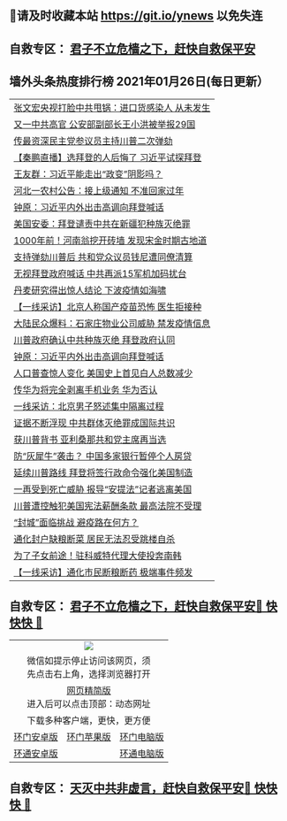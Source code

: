 ## 📩请及时收藏本站 https://git.io/ynews 以免失连</a>
## 自救专区： [君子不立危樯之下，赶快自救保平安 ](https://github.com/pwgy/td/blob/master/README.md)

## 墙外头条热度排行榜 2021年01月26日(每日更新）

 <table>
<tr><td colspan="2" align="left"><a href="https://xpzkndbkq.azureedge.net/?name=c1273307&key=qfahckuvbefdvfja&from=gy2">张文宏央视打脸中共甩锅：进口货感染人 从未发生</a></td></tr>
<tr><td colspan="2" align="left"><a href="https://xpzkndbkq.azureedge.net/?name=c1273342&key=qfahckuvbefdvfja&from=gy2">又一中共高官 公安部副部长王小洪被举报29国</a></td></tr>
<tr><td colspan="2" align="left"><a href="https://xpzkndbkq.azureedge.net/?name=c1273365&key=qfahckuvbefdvfja&from=gy2">传最资深民主党参议员主持川普二次弹劾</a></td></tr>
<tr><td colspan="2" align="left"><a href="https://xpzkndbkq.azureedge.net/?name=c1273375&key=qfahckuvbefdvfja&from=gy2">【秦鹏直播】选拜登的人后悔了 习近平试探拜登</a></td></tr>
<tr><td colspan="2" align="left"><a href="https://xpzkndbkq.azureedge.net/?name=c1273310&key=qfahckuvbefdvfja&from=gy2">王友群：习近平能走出“政变”阴影吗？</a></td></tr>
<tr><td colspan="2" align="left"><a href="https://xpzkndbkq.azureedge.net/?name=c1273372&key=qfahckuvbefdvfja&from=gy2">河北一农村公告：接上级通知 不准回家过年</a></td></tr>
<tr><td colspan="2" align="left"><a href="https://xpzkndbkq.azureedge.net/?name=c1273343&key=qfahckuvbefdvfja&from=gy2">钟原：习近平内外出击高调向拜登喊话</a></td></tr>
<tr><td colspan="2" align="left"><a href="https://xpzkndbkq.azureedge.net/?name=c1273364&key=qfahckuvbefdvfja&from=gy2">美国安委：拜登谴责中共在新疆犯种族灭绝罪</a></td></tr>
<tr><td colspan="2" align="left"><a href="https://xpzkndbkq.azureedge.net/?name=c1273319&key=qfahckuvbefdvfja&from=gy2">1000年前！河南翁挖开砖墙 发现宋金时期古地道</a></td></tr>
<tr><td colspan="2" align="left"><a href="https://xpzkndbkq.azureedge.net/?name=c1273316&key=qfahckuvbefdvfja&from=gy2">支持弹劾川普后 共和党众议员钱尼遭同僚清算</a></td></tr>
<tr><td colspan="2" align="left"><a href="https://xpzkndbkq.azureedge.net/?name=c1273374&key=qfahckuvbefdvfja&from=gy2">无视拜登政府喊话 中共再派15军机加码扰台</a></td></tr>
<tr><td colspan="2" align="left"><a href="https://xpzkndbkq.azureedge.net/?name=c1273344&key=qfahckuvbefdvfja&from=gy2">丹麦研究得出惊人结论 下波疫情如海啸</a></td></tr>
<tr><td colspan="2" align="left"><a href="https://xpzkndbkq.azureedge.net/?name=c1273320&key=qfahckuvbefdvfja&from=gy2">【一线采访】北京人称国产疫苗恐怖 医生拒接种</a></td></tr>
<tr><td colspan="2" align="left"><a href="https://xpzkndbkq.azureedge.net/?name=c1273290&key=qfahckuvbefdvfja&from=gy2">大陆民众爆料：石家庄物业公司威胁 禁发疫情信息</a></td></tr>
<tr><td colspan="2" align="left"><a href="https://xpzkndbkq.azureedge.net/?name=c1273271&key=qfahckuvbefdvfja&from=gy2">川普政府确认中共种族灭绝 拜登政府认同</a></td></tr>
<tr><td colspan="2" align="left"><a href="https://xpzkndbkq.azureedge.net/?name=c1273323&key=qfahckuvbefdvfja&from=gy2">钟原：习近平内外出击高调向拜登喊话</a></td></tr>
<tr><td colspan="2" align="left"><a href="https://xpzkndbkq.azureedge.net/?name=c1273299&key=qfahckuvbefdvfja&from=gy2">人口普查惊人变化 美国史上首见白人总数减少</a></td></tr>
<tr><td colspan="2" align="left"><a href="https://xpzkndbkq.azureedge.net/?name=c1273341&key=qfahckuvbefdvfja&from=gy2">传华为将完全剥离手机业务 华为否认</a></td></tr>
<tr><td colspan="2" align="left"><a href="https://xpzkndbkq.azureedge.net/?name=c1273387&key=qfahckuvbefdvfja&from=gy2">一线采访：北京男子怒述集中隔离过程</a></td></tr>
<tr><td colspan="2" align="left"><a href="https://xpzkndbkq.azureedge.net/?name=c1273312&key=qfahckuvbefdvfja&from=gy2">证据不断浮现 中共群体灭绝罪成国际共识</a></td></tr>
<tr><td colspan="2" align="left"><a href="https://xpzkndbkq.azureedge.net/?name=c1273359&key=qfahckuvbefdvfja&from=gy2">获川普背书 亚利桑那共和党主席再当选</a></td></tr>
<tr><td colspan="2" align="left"><a href="https://xpzkndbkq.azureedge.net/?name=c1273282&key=qfahckuvbefdvfja&from=gy2">防“灰犀牛”袭击？ 中国多家银行暂停个人房贷</a></td></tr>
<tr><td colspan="2" align="left"><a href="https://xpzkndbkq.azureedge.net/?name=c1273315&key=qfahckuvbefdvfja&from=gy2">延续川普路线 拜登将签行政命令强化美国制造</a></td></tr>
<tr><td colspan="2" align="left"><a href="https://xpzkndbkq.azureedge.net/?name=c1273327&key=qfahckuvbefdvfja&from=gy2">一再受到死亡威胁 报导“安提法”记者逃离美国</a></td></tr>
<tr><td colspan="2" align="left"><a href="https://xpzkndbkq.azureedge.net/?name=c1273298&key=qfahckuvbefdvfja&from=gy2">川普遭控触犯美国宪法薪酬条款 最高法院不受理</a></td></tr>
<tr><td colspan="2" align="left"><a href="https://xpzkndbkq.azureedge.net/?name=c1273291&key=qfahckuvbefdvfja&from=gy2">“封城”面临挑战 避疫路在何方？</a></td></tr>
<tr><td colspan="2" align="left"><a href="https://xpzkndbkq.azureedge.net/?name=c1273348&key=qfahckuvbefdvfja&from=gy2">通化封户缺粮断菜 居民无法忍受跳楼自杀</a></td></tr>
<tr><td colspan="2" align="left"><a href="https://xpzkndbkq.azureedge.net/?name=c1273326&key=qfahckuvbefdvfja&from=gy2">为了子女前途！驻科威特代理大使投奔南韩</a></td></tr>
<tr><td colspan="2" align="left"><a href="https://xpzkndbkq.azureedge.net/?name=c1273321&key=qfahckuvbefdvfja&from=gy2">【一线采访】通化市民断粮断药 极端事件频发</a></td></tr>

</table>


 ## 自救专区： [君子不立危樯之下，赶快自救保平安🍎 快快快 📩](https://github.com/pwgy/td/blob/master/README.md)
 
<table>
  <tr>
    <td colspan="3" align="center"><img src="https://cdn.jsdelivr.net/gh/opipe/up/oGate65.jpg"/></td>
  </tr>
  <tr>
    <td colspan="3" align="center">微信如提示停止访问该网页，须<br/>先点击右上角，选择浏览器打开</td>
  <tr>
  <tr>
    <td colspan="3" align="center"><a href="https://gitcdn.xyz/cdn/otiny/up/master/show005.htm">网页精简版</a><br/>进入后可以点击顶部：动态网址</td>
  </tr>
  <tr>
    <td colspan="3" align="center">下载多种客户端，更快，更方便</td>
  <tr>
  <tr>
    <td align="center"><a href="https://cdn.jsdelivr.net/gh/opipe/up/oGatea.apk">环门安卓版</a></td>
    <td align="center"><a href="https://x.co/odisk">环门苹果版</a></td>
    <td align="center"><a href="https://cdn.jsdelivr.net/gh/opipe/up/oGate.zip">环门电脑版</a></td>
  </tr>
  <tr>
    <td align="center"><a href="https://cdn.jsdelivr.net/gh/opipe/up/oPipe.apk">环通安卓版</a></td>
    <td align="center"></td>
    <td align="center"><a href="https://raw.githubusercontent.com/opipe/up/master/oPipe.zip">环通电脑版</a></td>
  </tr>
  
</table>


 ## 自救专区： [天灭中共非虚言，赶快自救保平安🍎 快快快 📩](https://github.com/pwgy/td/blob/master/README.md)
